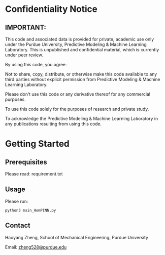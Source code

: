 # Confidentiality Notice
## IMPORTANT: 
This code and associated data is provided for private, academic use only under the Purdue University, Predictive Modeling & Machine Learning Laboratory. This is unpublished and confidential material, which is currently under peer review.

By using this code, you agree:

Not to share, copy, distribute, or otherwise make this code available to any third parties without explicit permission from Predictive Modeling & Machine Learning Laboratory.

Please don't use this code or any derivative thereof for any commercial purposes.

To use this code solely for the purposes of research and private study.

To acknowledge the Predictive Modeling & Machine Learning Laboratory in any publications resulting from using this code.

# Getting Started
## Prerequisites
Please read: requirement.txt

## Usage
Please run:
```
python3 main_HomPINN.py
```

## Contact
Haoyang Zheng, School of Mechanical Engineering, Purdue University

Email: zheng528@purdue.edu